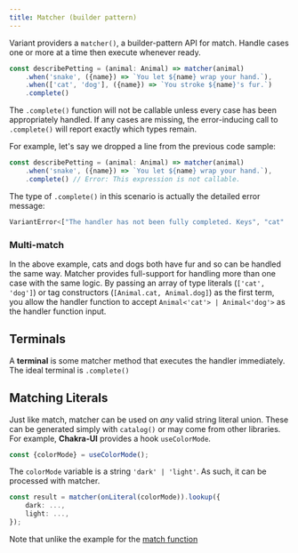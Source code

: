```yaml
---
title: Matcher (builder pattern)
---
```


Variant providers a `matcher()`, a builder-pattern API for match. Handle cases one or more at a time then execute whenever ready.

```ts
const describePetting = (animal: Animal) => matcher(animal)
    .when('snake', ({name}) => `You let ${name} wrap your hand.`),
    .when(['cat', 'dog'], ({name}) => `You stroke ${name}'s fur.`)
    .complete()
```

The `.complete()` function will not be callable unless every case has been appropriately handled. If any cases are missing, the error-inducing call to `.complete()` will report exactly which types remain.

For example, let's say we dropped a line from the previous code sample:

```ts {2}
const describePetting = (animal: Animal) => matcher(animal)
    .when('snake', ({name}) => `You let ${name} wrap your hand.`),
    .complete() // Error: This expression is not callable.
```

The type of `.complete()` in this scenario is actually the detailed error message:

```ts
VariantError<["The handler has not been fully completed. Keys", "cat" | "dog", "expected"]>
```

### Multi-match

In the above example, cats and dogs both have fur and so can be handled the same way. Matcher provides full-support for handling more than one case with the same logic. By passing an array of type literals (`['cat', 'dog']`) or tag constructors (`[Animal.cat, Animal.dog]`) as the first term, you allow the handler function to accept `Animal<'cat'> | Animal<'dog'>` as the handler function input.

## Terminals

A **terminal** is some matcher method that executes the handler immediately. The ideal terminal is `.complete()`



## Matching Literals

Just like match, matcher can be used on *any* valid string literal union. These can be generated simply with `catalog()` or may come from other libraries. For example, **Chakra-UI** provides a hook `useColorMode`.

```ts
const {colorMode} = useColorMode();
```

The `colorMode` variable is a string `'dark' | 'light'`. As such, it can be processed with matcher.

```ts
const result = matcher(onLiteral(colorMode)).lookup({
    dark: ...,
    light: ...,
});
```

Note that unlike the example for the [match function](match)